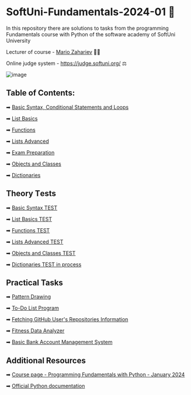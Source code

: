 # SoftUni-Fundamentals-2024-01 🏫
In this repository there are solutions to tasks from the programming Fundamentals course with Python of the software academy of SoftUni University 

Lecturer of course - [Mario Zahariev](https://www.linkedin.com/in/mario-zahariev-753a7b202/) 🐱‍🚀

Online judge system - https://judge.softuni.org/ ⚖ 

![image](https://user-images.githubusercontent.com/68993494/185683680-bcfefe65-88fb-4192-b0b2-ff9130c39487.png)

## Table of Contents:
➡ [Basic Syntax, Conditional Statements and Loops](https://github.com/zahariev-webbersof/python-fundamentals-01-2024/tree/main/basic_syntax)

➡ [List Basics](https://github.com/zahariev-webbersof/python-fundamentals-01-2024/tree/main/list_basics)

➡ [Functions](https://github.com/zahariev-webbersof/python-fundamentals-01-2024/tree/main/functions)

➡ [Lists Advanced](https://github.com/zahariev-webbersof/python-fundamentals-01-2024/tree/main/lists_advanced)

➡ [Exam Preparation](https://github.com/zahariev-webbersof/python-fundamentals-01-2024/tree/main/first_exam_preparation)

➡ [Objects and Classes](https://github.com/zahariev-webbersof/python-fundamentals-01-2024/tree/main/objects_and_classes)

➡ [Dictionaries]() 

## Theory Тests
➡ [Basic Syntax TEST](https://github.com/zahariev-webbersof/python-fundamentals-01-2024/blob/main/Basic%20Syntax.md)

➡ [List Basics TEST](https://github.com/zahariev-webbersof/python-fundamentals-01-2024/blob/main/List%20Basics%20TEST.md)

➡ [Functions TEST](https://github.com/zahariev-webbersof/python-fundamentals-01-2024/blob/main/Functions.md)
  
➡ [Lists Advanced TEST](https://github.com/zahariev-webbersof/python-fundamentals-01-2024/blob/main/List%20advanced%20TEST.md)

➡ [Objects and Classes TEST](https://github.com/zahariev-webbersof/python-fundamentals-01-2024/blob/main/Objects%20and%20Classes%20TEST.md)

➡ [Dictionaries TEST in process]() 

## Practical Tasks
➡ [Pattern Drawing](https://github.com/zahariev-webbersof/python-fundamentals-01-2024/blob/main/Pattern%20Drawing.md)

➡ [To-Do List Program](https://github.com/zahariev-webbersof/python-fundamentals-01-2024/blob/main/To-Do%20List%20Program.md)

➡ [Fetching GitHub User's Repositories Information](https://github.com/zahariev-webbersof/python-fundamentals-01-2024/blob/main/Fetching%20GitHub%20User's%20Repositories%20Information.md)

➡ [Fitness Data Analyzer](https://github.com/zahariev-webbersof/python-fundamentals-01-2024/blob/main/Fitness%20Data%20Analyzer.md)

➡ [Basic Bank Account Management System](https://github.com/zahariev-webbersof/python-fundamentals-01-2024/blob/main/Basic%20Bank%20Account%20Management%20System.md)

## Additional Resources

➡ [Course page - Programming Fundamentals with Python - January 2024](https://softuni.bg/trainings/4379/programming-fundamentals-with-python-january-2024)

➡ [Official Python documentation](https://docs.python.org/3/)
